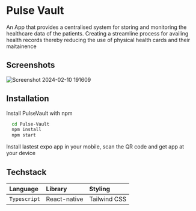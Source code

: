 # Pulse Vault

An App that provides a centralised system for storing and monitoring the healthcare data of the patients.
Creating a streamline process for availing health records thereby reducing the use of physical health cards and their maitainence



## Screenshots



![Screenshot 2024-02-10 191609](https://github.com/GAGANRAGHAV/Pulse-Vault/assets/118094804/1c681583-0eb6-4390-b37b-8d450062fefe)

## Installation

Install PulseVault with npm

```bash
  cd Pulse-Vault
  npm install
  npm start
```

Install lastest expo app in your mobile, scan the QR code and get app at your device
    
## Techstack

| Language    | Library            | Styling|
| :-------- | :------------------------- | :------------|
| `Typescript` |  React-native | Tailwind CSS|



